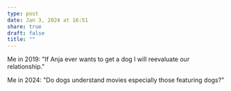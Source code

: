 ```yaml
---
type: post
date: Jan 3, 2024 at 16:51
share: true
draft: false
title: ""
---
```


Me in 2019: "If Anja ever wants to get a dog I will reevaluate our relationship."

Me in 2024: "Do dogs understand movies especially those featuring dogs?"
